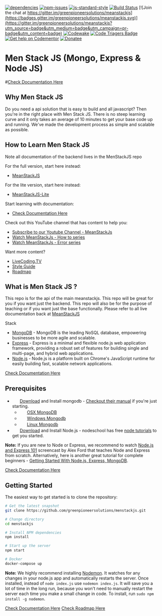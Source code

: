 
[![dependencies](https://david-dm.org/greenpioneersolutions/menstackjs.svg)](https://david-dm.org/greenpioneersolutions/meanstackjs)
[![npm-issues](https://img.shields.io/github/issues/greenpioneersolutions/menstackjs.svg)](https://github.com/greenpioneersolutions/meanstackjs/issues)
[![js-standard-style](https://img.shields.io/badge/code%20style-standard-brightgreen.svg)](http://standardjs.com/)
[![Build Status](https://travis-ci.org/greenpioneersolutions/menstackjs.svg?branch=master)](https://travis-ci.org/greenpioneersolutions/menstackjs)
[![Join the chat at https://gitter.im/greenpioneersolutions/meanstackjs](https://badges.gitter.im/greenpioneersolutions/meanstackjs.svg)](https://gitter.im/greenpioneersolutions/meanstackjs?utm_source=badge&utm_medium=badge&utm_campaign=pr-badge&utm_content=badge)
[![Codewake](https://www.codewake.com/badges/codewake2.svg)](https://www.codewake.com/p/meanstackjs)
[![Code Triagers Badge](https://www.codetriage.com/greenpioneersolutions/meanstackjs/badges/users.svg)](https://www.codetriage.com/greenpioneersolutions/meanstackjs)
[![Get help on Codementor](https://cdn.codementor.io/badges/get_help_github.svg)](https://www.codementor.io/jasonhumphrey?utm_source=github&utm_medium=button&utm_term=jasonhumphrey&utm_campaign=github)
[![Donatee](https://img.shields.io/badge/paypal-donate-blue.svg)](https://paypal.me/greenpioneer)

# Men Stack JS (Mongo, Express & Node JS)


#[Check Documentation Here](https://github.com/greenpioneersolutions/menstackjs/wiki)

Why Men Stack JS
-----------------

Do you need a api solution that is easy to build and all javascript?  Then you're in the right place with Men Stack JS. There is no steep learning curve and it only takes an average of 10 minutes to get your base code up and running.  We've made the development process as simple and scalable as possible.


How to Learn Men Stack JS
-----------------

Note all documentation of the backend lives in the MenStackJS repo

For the full version, start here instead:
* [MeanStackJS](https://github.com/greenpioneersolutions/meanstackjs)

For the lite version, start here instead:
* [MeanStackJS-Lite](https://github.com/greenpioneersolutions/meanstackjs-lite)


Start learning with documentation:
* [Check Documentation Here](https://github.com/greenpioneersolutions/menstackjs/wiki)

Check out this YouTube channel that has content to help you:
* [Subscribe to our Youtube Channel - MeanStackJs](https://www.youtube.com/channel/UC5lpSv5tNowgWxC9crTl97g)
* [Watch MeanStackJs - How to series](https://www.youtube.com/playlist?list=PLhJ-Q2setTdqgwW6U39s_oMAehgtXa15O)
* [Watch MeanStackJs - Error series](https://www.youtube.com/playlist?list=PLhJ-Q2setTdr19ha6bx7jt6Bu2RCM5c5_)

Want more content?
* [LiveCoding.TV](https://www.livecoding.tv/greenpioneer/)
* [Style Guide](https://github.com/greenpioneersolutions/gps-style-guide)
* [Roadmap](https://github.com/greenpioneersolutions/meanstackjs/wiki/Roadmap)


What is Men Stack JS  ?
-----------------

This repo is for the api of the main meanstackjs. This repo will be great for you if you want just the backend. This repo will also be for the purpose of teaching or if you want just the base functionally. Please refer to all live documentation back at [MeanStackJS](https://github.com/greenpioneersolutions/meanstackjs/wiki)

Stack
- [MongoDB](https://www.mongodb.org/) - MongoDB is the leading NoSQL database, empowering businesses to be more agile and scalable.
- [Express](http://expressjs.com/) - Express is a minimal and flexible node.js web application framework, providing a robust set of features for building single and multi-page, and hybrid web applications.
- [Node.js](http://www.nodejs.org/) - Node.js is a platform built on Chrome's JavaScript runtime for easily building fast, scalable network applications.

[Check Documentation Here](https://github.com/greenpioneersolutions/meanstackjs/wiki)

Prerequisites
-------------

- <img src="https://www.mongodb.com/assets/global/favicon-bf23af61025ab0705dc84c3315c67e402d30ed0cba66caff15de0d57974d58ff.ico" height="17">&nbsp; [Download](https://www.mongodb.org/downloads) and Install mongodb - <a href="https://docs.mongodb.org/manual/">Checkout their manual</a> if you're just starting.
  - <img src="http://deluge-torrent.org/images/apple-logo.gif" height="17">&nbsp; [OSX MongoDB](https://docs.mongodb.org/manual/tutorial/install-mongodb-on-os-x/)
  - <img src="http://dc942d419843af05523b-ff74ae13537a01be6cfec5927837dcfe.r14.cf1.rackcdn.com/wp-content/uploads/windows-8-50x50.jpg" height="17">&nbsp; [Windows Mongodb](https://docs.mongodb.org/manual/tutorial/install-mongodb-on-windows/)
  - <img src="https://lh5.googleusercontent.com/-2YS1ceHWyys/AAAAAAAAAAI/AAAAAAAAAAc/0LCb_tsTvmU/s46-c-k/photo.jpg" height="17">&nbsp; [Linux Mongodb](https://docs.mongodb.org/manual/administration/install-on-linux/)
- <img src="https://nodejs.org/static/apple-touch-icon.png" height="17">&nbsp; [Download](http://nodejs.org) and Install Node.js  - nodeschool has free <a href=" http://nodeschool.io/#workshoppers">node tutorials</a> to get you started.


**Note:** If you are new to Node or Express, we recommend to watch
[Node.js and Express 101](https://www.youtube.com/watch?v=BN0JlMZCtNU)
screencast by Alex Ford that teaches Node and Express from scratch. Alternatively,
here is another great tutorial for complete beginners - [Getting Started With Node.js, Express, MongoDB](http://cwbuecheler.com/web/tutorials/2013/node-express-mongo/).

[Check Documentation Here](https://github.com/greenpioneersolutions/meanstackjs/wiki)

Getting Started
---------------

The easiest way to get started is to clone the repository:

```bash
# Get the latest snapshot
git clone https://github.com/greenpioneersolutions/menstackjs.git

# Change directory
cd menstackjs

# Install NPM dependencies
npm install

# Start up the server
npm start

# Docker
docker-compose up
```

**Note:** We highly recommend installing [Nodemon](https://github.com/remy/nodemon).
It watches for any changes in your  node.js app and automatically restarts the
server. Once installed, instead of `node index.js` use `nodemon index.js`. It will
save you a lot of time in the long run, because you won't need to manually
restart the server each time you make a small change in code. To install, run
`sudo npm install -g nodemon`.

[Check Documentation Here](https://github.com/greenpioneersolutions/meanstackjs/wiki)
[Check Roadmap Here](https://github.com/greenpioneersolutions/meanstackjs/wiki/Roadmap)

[express]: <http://expressjs.com>
[AngularJS]: <http://angularjs.org>
[node.js]: <http://nodejs.org>
